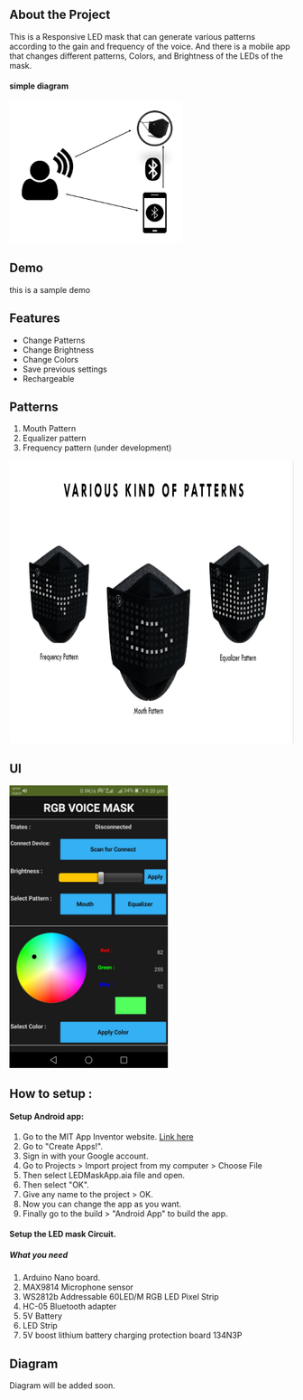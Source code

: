 ## About the Project

This is a Responsive LED mask that can generate various patterns according to the gain and frequency of the voice. And there is a mobile app that changes different patterns, Colors, and Brightness of the LEDs of the mask.

#### simple diagram
<img src="images/diagram.png" height="250px">

## Demo

this is a sample demo

## Features

- Change Patterns
- Change Brightness
- Change Colors
- Save previous settings
- Rechargeable

## Patterns

1. Mouth Pattern
2. Equalizer pattern
3. Frequency pattern (under development)

<img src="images/patterns.png" height="500px">

## UI

<img src="images/UI.jpeg" height="500px">

## How to setup :

#### Setup Android app:
1. Go to the MIT App Inventor website. [Link here](https://appinventor.mit.edu/)
2. Go to "Create Apps!".
3. Sign in with your Google account.
4. Go to Projects > Import project from my computer > Choose File 
5. Then select LEDMaskApp.aia file and open.
6. Then select "OK".
7. Give any name to the project > OK.
8.  Now you can change the app as you want.
9. Finally go to the build > "Android App"  to build the app.

#### Setup the LED mask Circuit.

##### What you need
1. Arduino Nano board.
2. MAX9814 Microphone sensor
3. WS2812b Addressable 60LED/M RGB LED Pixel Strip
4. HC-05 Bluetooth adapter
5. 5V Battery
6. LED Strip
7. 5V boost lithium battery charging protection board 134N3P

## Diagram

Diagram will be added soon.
